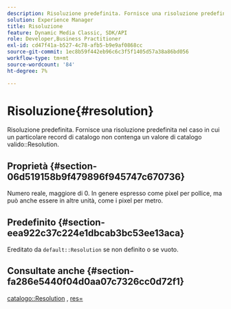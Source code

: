 ```yaml
---
description: Risoluzione predefinita. Fornisce una risoluzione predefinita nel caso in cui un particolare record di catalogo non contenga un valore di risoluzione del catalogo valido.
solution: Experience Manager
title: Risoluzione
feature: Dynamic Media Classic, SDK/API
role: Developer,Business Practitioner
exl-id: cd47f41a-b527-4c78-afb5-b9e9af0868cc
source-git-commit: 1ec8b59f442eb96c6c3f5f1405d57a38a86bd056
workflow-type: tm+mt
source-wordcount: '84'
ht-degree: 7%

---
```


# Risoluzione{#resolution}

Risoluzione predefinita. Fornisce una risoluzione predefinita nel caso in cui un particolare record di catalogo non contenga un valore di catalogo valido::Resolution.

## Proprietà {#section-06d519158b9f479896f945747c670736}

Numero reale, maggiore di 0. In genere espresso come pixel per pollice, ma può anche essere in altre unità, come i pixel per metro.

## Predefinito {#section-eea922c37c224e1dbcab3bc53ee13aca}

Ereditato da `default::Resolution` se non definito o se vuoto.

## Consultate anche {#section-fa286e5440f04d0aa07c7326cc0d72f1}

[catalogo::Resolution](../../../../../ir-api/material-cat/image-rendering-api-ref/c-ir-material-catalog/c-ir-material-data-reference/r-ir-resolution-dataref.md#reference-6a2d64c2d72b438fade58a3391569da7) ,  [res=](../../../../../ir-api/http-protocol/image-rendering-api-ref/c-ir-http-protocol-ref/c-ir-http-protocol-command-reference/r-ir-res.md#reference-0ad9de8887144c83a6db97b4994f7c04)
